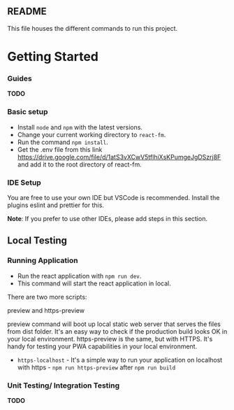 ## README

This file houses the different commands to run this project.

# Getting Started

### Guides

**TODO**

### Basic setup

- Install `node` and `npm` with the latest versions.
- Change your current working directory to `react-fm`.
- Run the command `npm install`.
- Get the .env file from this link https://drive.google.com/file/d/1atS3vXCwV5tflhiXsKPumgeJgDSzrj8F and add it to the root directory of react-fm.

### IDE Setup

You are free to use your own IDE but VSCode is recommended. Install the plugins eslint and prettier for this.

**Note**: If you prefer to use other IDEs, please add steps in this section.

## Local Testing

### Running Application

- Run the react application with `npm run dev`.
- This command will start the react application in local.

There are two more scripts:

preview and https-preview

preview command will boot up local static web server that serves the files from dist folder. It's an easy way to check if the production build looks OK in your local environment.
https-preview is the same, but with HTTPS. It's handy for testing your PWA capabilities in your local environment.

- `https-localhost` - It's a simple way to run your application on localhost with https - `npm run https-preview` after `npm run build`

### Unit Testing/ Integration Testing

**TODO**
